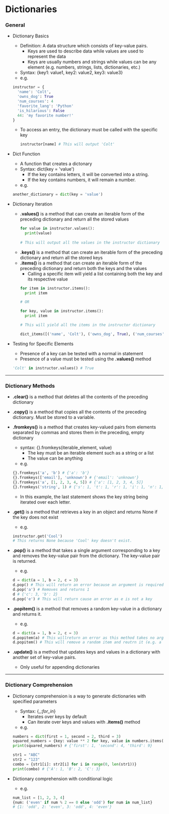 # Dictionaries

### General

- Dictionary Basics
  - Definition:  A data structure which consists of key-value pairs.
    - Keys are used to describe data while values are used to represent the data
    - Keys are usually numbers and strings while values can be any element (e.g. numbers, strings, lists, dictionaries, etc.)
  - Syntax:  {key1: value1, key2: value2, key3: value3}
  - e.g.
  ```python
  instructor = {
    'name': 'Colt',
    'owns_dog': True
    'num_courses': 4
    'favorite_lang': 'Python'
    'is_hilarious': False
    44: 'my favorite number!'
  }
  ```
  - To access an entry, the dictionary must be called with the specific key
    ```python
    instructor[name] # This will output 'Colt'
    ```
  
- Dict Function
  - A function that creates a dictonary
  - Syntax:  dict(key = 'value')
    - If the key contains letters, it will be converted into a string.
    - If the key contains numbers, it will remain a number.
  - e.g.
  ```python
  another_dictionary = dict(key = 'value')
  ```

- Dictionary Iteration
  - **.values()** is a method that can create an iterable form of the preceding dictionary and return all the stored values
    ```python
    for value in instructor.values():
      print(value)
      
    # This will output all the values in the instructor dictionary
    ```
  - **.keys()** is a method that can create an iterable form of the preceding dictionary and return all the stored keys
  - **.items()** is a method that can create an iterable form of the preceding dictionary and return both the keys and the values
    - Calling a specific item will yield a list containing both the key and its respective value
    ```python
    for item in instructor.items():
      print item
    
    # OR
    
    for key, value in instructor.items():
      print item
    
    # This will yield all the items in the instructor dictionary
    
    dict_items([('name', 'Colt'), ('owns_dog', True), ('num_courses', 4) ...])
    ```

- Testing for Specific Elements
  - Presence of a key can be tested with a normal in statement
  - Presence of a value must be tested using the **.values()** method
  ```python
  'Colt' in instructor.values() # True
  ```

---

### Dictionary Methods

- **.clear()** is a method that deletes all the contents of the preceding dictionary

- **.copy()** is a method that copies all the contents of the preceding dictionary.  Must be stored to a variable.

- **.fromkeys()** is a method that creates key-valued pairs from elements separated by commas and stores them in the preceding, empty dictionary
  - syntax:  {}.fromkeys(iterable_element, value)
    - The key must be an iterable element such as a string or a list
    - The value can be anything
  - e.g.
  ```python
  {}.fromkeys('a', 'b') # {'a': 'b'}
  {}.fromkeys(['email'], 'unknown') # {'email': 'unknown'}
  {}.fromkeys('a', [1, 2, 3, 4, 5]) # {'a': [1, 2, 3, 4, 5]}
  {}.fromkeys('string', 1) # {'s': 1, 't': 1, 'r': 1, 'i': 1, 'n': 1, 'g': 1}
  ```
    - In this example, the last statement shows the key string being iterated over each letter.

- **.get()** is a method that retrieves a key in an object and returns None if the key does not exist
  - e.g.
  ```python
  instructor.get('Cool')
  # This returns None because 'Cool' key doesn't exist.
  ```

- **.pop()** is a method that takes a single argument corresponding to a key and removes the key-value pair from the dictionary.  The key-value pair is returned.
  - e.g.
  ```python
  d = dict(a = 1, b = 2, c = 3)
  d.pop() # This will return an error because an argument is required.
  d.pop('a') # Removes and returns 1
  d # {'c': 3, 'b': 2}
  d.pop('e') # This will return cause an error as e is not a key
  ```
- **.popitem()** is a method that removes a random key-value in a dictionary and returns it.
  - e.g.
  ```python
  d = dict(a = 1, b = 2, c = 3)
  d.popitem(a) # This willreturn an error as this method takes no arguments
  d.popitem() # This will remove a random item and reutrn it (e.g. a = 1)
  ```

- **.update()** is a method that updates keys and values in a dictionary with another set of key-value pairs.
  - Only useful for appending dictionaries

---

### Dictionary Comprehension

- Dictionary comprehension is a way to generate dictionaries with specified parameters
  - Syntax:  {_:_for_in_}
    - Iterates over keys by default
    - Can iterate over keys and values with **.items()** method
  - e.g.
  ```python
  numbers = dict(first = 1, second = 2, third = 3)
  squared_numbers = {key: value ** 2 for key, value in numbers.items()}
  print(squared_numbers) # {'first': 1, 'second': 4, 'third': 9}
  ```
  ```python
  str1 = "ABC"
  str2 = "123"
  combo = {str1[i]: str2[i] for i in range(0, len(str1))}
  print(combo) # {'A': 1, 'B': 2, 'C': 3}
  ```

- Dictionary comprehension with conditional logic
  - e.g.
  ```python
  num_list = [1, 2, 3, 4]
  {num: ('even' if num % 2 == 0 else 'odd') for num in num_list}
  # {1: 'odd', 2: 'even', 3: 'odd', 4: 'even'}
  ```
